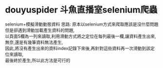 # douyuspider   斗魚直播室selenium爬蟲
selenium+模擬滑動動態資料
思路:
原本以selenium方式來爬取應該是沒什麼問題<br/>
但是卻遇到滑動加載產生資料的問題,<br/>
以頁面5欄為一列來讀取,利用滑動方式將之定位在每列最後一欄,讓資料產生出來,<br/>
無奈,還是有幾筆資料無法產生,<br/>
因此,將沒有產生出來的資料index記錄下來後,再針對這些資料再一次滑動到該定位來讀取,<br/>
最後終於產生,所以此方法是可行的

